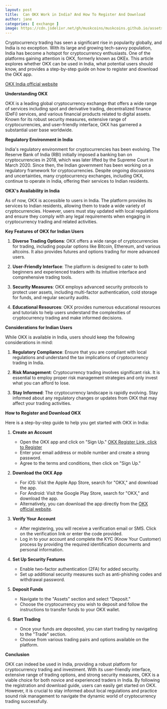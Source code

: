 ```yaml
---
layout: post
title:  Can OKX Work in India? And How To Register And Download
author: jane
categories: [ exchange ]
image: https://cdn.jsdelivr.net/gh/muskcoins/muskcoins.github.io/assets/images/okx-register.webp
---
```

Cryptocurrency trading has seen a significant rise in popularity globally, and India is no exception. With its large and growing tech-savvy population, India has become a hotspot for cryptocurrency enthusiasts. One of the platforms gaining attention is OKX, formerly known as OKEx. This article explores whether OKX can be used in India, what potential users should know, and provides a step-by-step guide on how to register and download the OKX app.

[OKX India official website](/302.html?target=https://www.okx.com/join/65103688)

**Understanding OKX**

OKX is a leading global cryptocurrency exchange that offers a wide range of services including spot and derivative trading, decentralized finance (DeFi) services, and various financial products related to digital assets. Known for its robust security measures, extensive range of cryptocurrencies, and user-friendly interface, OKX has garnered a substantial user base worldwide.

**Regulatory Environment in India**

India's regulatory environment for cryptocurrencies has been evolving. The Reserve Bank of India (RBI) initially imposed a banking ban on cryptocurrencies in 2018, which was later lifted by the Supreme Court in March 2020. Since then, the Indian government has been working on a regulatory framework for cryptocurrencies. Despite ongoing discussions and uncertainties, many cryptocurrency exchanges, including OKX, continue to operate in India, offering their services to Indian residents.

**OKX's Availability in India**

As of now, OKX is accessible to users in India. The platform provides its services to Indian residents, allowing them to trade a wide variety of cryptocurrencies. However, users must stay updated with local regulations and ensure they comply with any legal requirements when engaging in cryptocurrency trading and related activities.

**Key Features of OKX for Indian Users**

1. **Diverse Trading Options**: OKX offers a wide range of cryptocurrencies for trading, including popular options like Bitcoin, Ethereum, and various altcoins. It also provides futures and options trading for more advanced users.
   
2. **User-Friendly Interface**: The platform is designed to cater to both beginners and experienced traders with its intuitive interface and comprehensive trading tools.
   
3. **Security Measures**: OKX employs advanced security protocols to protect user assets, including multi-factor authentication, cold storage for funds, and regular security audits.
   
4. **Educational Resources**: OKX provides numerous educational resources and tutorials to help users understand the complexities of cryptocurrency trading and make informed decisions.

**Considerations for Indian Users**

While OKX is available in India, users should keep the following considerations in mind:

1. **Regulatory Compliance**: Ensure that you are compliant with local regulations and understand the tax implications of cryptocurrency trading in India.
   
2. **Risk Management**: Cryptocurrency trading involves significant risk. It is essential to employ proper risk management strategies and only invest what you can afford to lose.
   
3. **Stay Informed**: The cryptocurrency landscape is rapidly evolving. Stay informed about any regulatory changes or updates from OKX that may affect your trading activities.

**How to Register and Download OKX**

Here is a step-by-step guide to help you get started with OKX in India:

1. **Create an Account**
   - Open the OKX app and click on "Sign Up." [OKX Register Link, click to Register](/302.html?target=https://www.okx.com/join/65103688)
   - Enter your email address or mobile number and create a strong password.
   - Agree to the terms and conditions, then click on "Sign Up."

2. **Download the OKX App**
   - For iOS: Visit the Apple App Store, search for "OKX," and download the app.
   - For Android: Visit the Google Play Store, search for "OKX," and download the app.
   - Alternatively, you can download the app directly from the [OKX official website](/302.html?target=https://www.okx.com/join/65103688).

3. **Verify Your Account**
   - After registering, you will receive a verification email or SMS. Click on the verification link or enter the code provided.
   - Log in to your account and complete the KYC (Know Your Customer) process by providing the required identification documents and personal information.

4. **Set Up Security Features**
   - Enable two-factor authentication (2FA) for added security.
   - Set up additional security measures such as anti-phishing codes and withdrawal password.

5. **Deposit Funds**
   - Navigate to the "Assets" section and select "Deposit."
   - Choose the cryptocurrency you wish to deposit and follow the instructions to transfer funds to your OKX wallet.

6. **Start Trading**
   - Once your funds are deposited, you can start trading by navigating to the "Trade" section.
   - Choose from various trading pairs and options available on the platform.

**Conclusion**

OKX can indeed be used in India, providing a robust platform for cryptocurrency trading and investment. With its user-friendly interface, extensive range of trading options, and strong security measures, OKX is a viable choice for both novice and experienced traders in India. By following the registration and download guide, users can easily get started on OKX. However, it is crucial to stay informed about local regulations and practice sound risk management to navigate the dynamic world of cryptocurrency trading successfully.